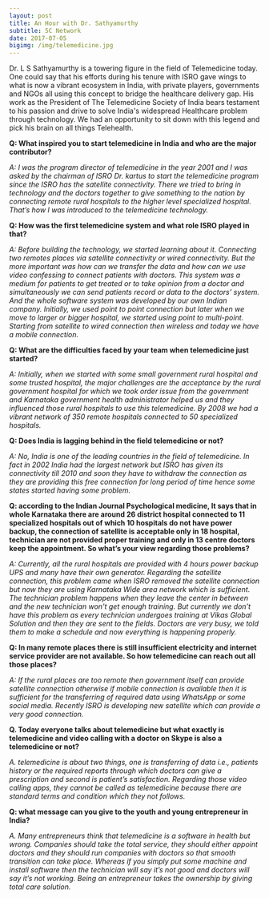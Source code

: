 ```yaml
---
layout: post
title: An Hour with Dr. Sathyamurthy 
subtitle: 5C Network
date: 2017-07-05
bigimg: /img/telemedicine.jpg
---
```


Dr. L S Sathyamurthy is a towering figure in the field of Telemedicine today. One could say that his efforts during his tenure with ISRO gave wings to what is now a vibrant ecosystem in India, with private players, governments and NGOs all using this concept to bridge the healthcare delivery gap. His work as the President of The Telemedicine Society of India bears testament to his passion and drive to solve India's widespread Healthcare problem through technology. We had an opportunity to sit down with this legend and pick his brain on all things Telehealth.

**Q:  What inspired you to start telemedicine in India and who are the major contributor?**

_A: I was the program director of telemedicine in the year 2001 and I was asked by the chairman of ISRO Dr. kartus to start the telemedicine program since the ISRO has the satellite connectivity. There we tried to bring in technology and the doctors together to give something to the nation by connecting remote rural hospitals to the higher level specialized hospital. That’s how I was introduced to the telemedicine technology._

**Q:  How was the first telemedicine system and what role ISRO played in that?**

_A: Before building the technology, we started learning about it. Connecting two remotes places via satellite connectivity or wired connectivity. But the more important was how can we transfer the data and how can we use video confessing to connect patients with doctors. This system was a medium for patients to get treated or to take opinion from a doctor and simultaneously we can send patients record or data to the doctors’ system. And the whole software system was developed by our own Indian company. Initially, we used point to point connection but later when we move to larger or bigger hospital, we started using point to multi-point. Starting from satellite to wired connection then wireless and today we have a mobile connection._
 
**Q:  What are the difficulties faced by your team when telemedicine just started?**

_A: Initially, when we started with some small government rural hospital and some trusted hospital, the major challenges are the acceptance by the rural government hospital for which we took order issue from the government and Karnataka government health administrator helped us and they influenced those rural hospitals to use this telemedicine. By 2008 we had a vibrant network of 350 remote hospitals connected to 50 specialized hospitals._

**Q:  Does India is lagging behind in the field telemedicine or not?**

_A: No, India is one of the leading countries in the field of telemedicine. In fact in 2002 India had the largest network but ISRO has given its connectivity till 2010 and soon they have to withdraw the connection as they are providing this free connection for long period of time hence some states started having some problem._

**Q:  according to the Indian Journal Psychological medicine, It says that in whole Karnataka there are around 26 district hospital connected to 11 specialized hospitals out of which 10 hospitals do not have power backup, the connection of satellite is acceptable only in 18 hospital, technician are not provided proper training and only in 13 centre doctors keep the appointment. So what’s your view regarding those problems?**

_A:   Currently, all the rural hospitals are provided with 4 hours power backup UPS and many have their own generator. Regarding the satellite connection, this problem came when ISRO removed the satellite connection but now they are using Karnataka Wide area network which is sufficient. 
The technician problem happens when they leave the center in between and the new technician won't get enough training. But currently we don’t have this problem as every technician undergoes training at Vikas Global Solution and then they are sent to the fields. 
Doctors are very busy, we told them to make a schedule and now everything is happening properly._

**Q: In many remote places there is still insufficient electricity and internet service provider are not available. So how telemedicine can reach out all those places?**

_A: If the rural places are too remote then government itself can provide satellite connection otherwise if mobile connection is available then it is sufficient for the transferring of required data using WhatsApp or some social media. Recently ISRO is developing new satellite which can provide a very good connection._

**Q. Today everyone talks about telemedicine but what exactly is telemedicine and video calling with a doctor on Skype is also a telemedicine or not?**

_A. telemedicine is about two things, one is transferring of data i.e., patients history or the required reports through which doctors can give a prescription and second is patient’s satisfaction. Regarding those video calling apps, they cannot be called as telemedicine because there are standard terms and condition which they not follows._

**Q: what message can you give to the youth and young entrepreneur in India?**

_A. Many entrepreneurs think that telemedicine is a software in health but wrong. Companies should take the total service, they should either appoint doctors and they should run companies with doctors so that smooth transition can take place. Whereas if you simply put some machine and install software then the technician will say it’s not good and doctors will say it’s not working. Being an entrepreneur takes the ownership by giving total care solution._
